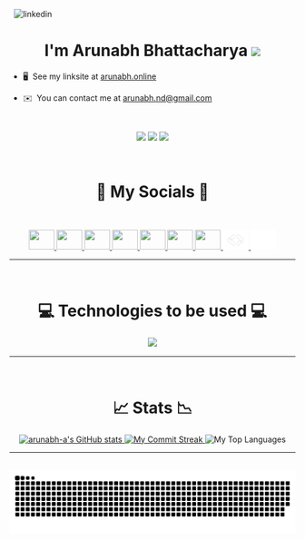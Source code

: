 <!-- <a href="https://git.io/typing-svg"><img src="https://readme-typing-svg.demolab.com?font=Concert+One&size=50&duration=3000&pause=1000&color=82AAFF&center=true&multiline=true&repeat=false&random=true&width=1000&height=60&lines=Hello+There!" alt="Typing SVG" /></a> -->
 &nbsp;
<img src="https://media.licdn.com/dms/image/D4D16AQHVJrfE6TC_Ww/profile-displaybackgroundimage-shrink_350_1400/0/1678533252622?e=1717027200&v=beta&t=NrIh0opQyI96lQuaK-kj3pcJEeb_vcsEHUI6NHI30gY" alt="linkedin" />

<h1 align="center"> I'm Arunabh Bhattacharya <img src="https://user-images.githubusercontent.com/18350557/176309783-0785949b-9127-417c-8b55-ab5a4333674e.gif" /></h1>


* 🖥️  See my linksite at [arunabh.online](http://arunabh.online)
  
* ✉️  You can contact me at [arunabh.nd@gmail.com](mailto:arunabh.nd@gmail.com)

&nbsp;

<p align="center">
<a href="https://www.github.com/arunabh-a" target="_blank" rel="noreferrer"><img src="https://img.shields.io/github/followers/arunabh-a?logo=github&style=for-the-badge&color=3382ed&labelColor=171717" /></a>
<a href="https://www.x.com/arunabh_exe" target="_blank" rel="noreferrer"><img
src="https://img.shields.io/twitter/follow/arunabh_exe?logo=twitter&style=for-the-badge&color=3382ed&labelColor=171717"
/></a>
<a href="https://www.twitch.tv/palpsyy" target="_blank" rel="noreferrer"><img
src="https://img.shields.io/twitch/status/palpsyy?logo=twitchsx&style=for-the-badge&color=3382ed&labelColor=171717&label=TWITCH+STATUS" /></a>
</p>
&nbsp;


<h1 align="center"> 🔗 My Socials 🔗 </h1>
&nbsp;


<p align="center"> 
  
<a href="https://www.codepen.io/arunabh-a" target="_blank" rel="noreferrer"> 
  <picture> 
    <source media="(prefers-color-scheme: dark)" srcset="https://raw.githubusercontent.com/danielcranney/readme-generator/main/public/icons/socials/codepen-dark.svg" /> 
    <source media="(prefers-color-scheme: light)" srcset="https://raw.githubusercontent.com/danielcranney/readme-generator/main/public/icons/socials/codepen.svg" /> 
    <img src="https://raw.githubusercontent.com/danielcranney/readme-generator/main/public/icons/socials/codepen.svg" width="45" height="35" /> 
  </picture> 
</a> 

<a href="https://www.dev.to/arunabh" target="_blank" rel="noreferrer"> 
  <picture> 
    <source media="(prefers-color-scheme: dark)" srcset="https://raw.githubusercontent.com/danielcranney/readme-generator/main/public/icons/socials/devdotto-dark.svg" /> 
    <source media="(prefers-color-scheme: light)" srcset="https://raw.githubusercontent.com/danielcranney/readme-generator/main/public/icons/socials/devdotto.svg" /> 
    <img src="https://raw.githubusercontent.com/danielcranney/readme-generator/main/public/icons/socials/devdotto.svg" width="45" height="35" /> 
  </picture> 
</a> 

<a href="https://discord.com/users/809714813562257418" target="_blank" rel="noreferrer"> 
  <picture> 
    <source media="(prefers-color-scheme: dark)" srcset="https://github.com/arunabh-a/arunabh-a/blob/main/icons/discord-fill.svg" /> 
    <source media="(prefers-color-scheme: light)" srcset="https://raw.githubusercontent.com/danielcranney/readme-generator/main/public/icons/socials/discord.svg" /> 
    <img src="https://github.com/danielcranney/profileme-dev/blob/main/public/icons/socials/discord.svg" width="45" height="35" /> 
  </picture> 
</a> 
  
<a href="http://www.instagram.com/_arunabh.02" target="_blank" rel="noreferrer"> 
  <picture> 
    <source media="(prefers-color-scheme: dark)" srcset="https://github.com/arunabh-a/arunabh-a/blob/main/icons/instagram-line.svg" /> 
    <source media="(prefers-color-scheme: light)" srcset="https://raw.githubusercontent.com/danielcranney/readme-generator/main/public/icons/socials/instagram.svg" /> 
    <img src="https://raw.githubusercontent.com/danielcranney/readme-generator/main/public/icons/socials/instagram.svg" width="45" height="35" /> 
  </picture> 
</a> 

<a href="https://www.linkedin.com/in/arunabhaa" target="_blank" rel="noreferrer"> 
  <picture> 
    <source media="(prefers-color-scheme: dark)" srcset="https://raw.githubusercontent.com/danielcranney/readme-generator/main/public/icons/socials/linkedin-dark.svg" /> 
    <source media="(prefers-color-scheme: light)" srcset="https://raw.githubusercontent.com/danielcranney/readme-generator/main/public/icons/socials/linkedin.svg" /> 
    <img src="https://raw.githubusercontent.com/danielcranney/readme-generator/main/public/icons/socials/linkedin.svg" width="45" height="35" /> 
  </picture> 
</a> 
    
<a href="https://www.stackoverflow.com/users/19496359" target="_blank" rel="noreferrer"> 
  <picture> 
    <source media="(prefers-color-scheme: dark)" srcset="https://github.com/arunabh-a/arunabh-a/blob/main/icons/stack-overflow-fill.svg" /> 
    <source media="(prefers-color-scheme: light)" srcset="https://raw.githubusercontent.com/danielcranney/readme-generator/main/public/icons/socials/stackoverflow.svg" /> 
    <img src="https://raw.githubusercontent.com/danielcranney/readme-generator/main/public/icons/socials/stackoverflow.svg" width="45" height="35" /> 
  </picture> 
</a> 
    
<a href="https://www.x.com/arunabh_exe" target="_blank" rel="noreferrer"> 
  <picture> 
    <source media="(prefers-color-scheme: dark)" srcset="https://raw.githubusercontent.com/danielcranney/readme-generator/main/public/icons/socials/twitter-dark.svg" /> 
    <source media="(prefers-color-scheme: light)" srcset="https://raw.githubusercontent.com/danielcranney/readme-generator/main/public/icons/socials/twitter.svg" /> 
    <img src="https://raw.githubusercontent.com/danielcranney/readme-generator/main/public/icons/socials/twitter.svg" width="45" height="35" /> 
  </picture> 
</a>
    
<a href="https://arunabh.page.link/googledeveloper" target="blank">
  <img src="https://github.com/arunabh-a/arunabh-a/blob/main/icons/gdev.png" alt="gdev" height="35" width="45" />
</a>

<a href="https://leetcode.com/arunabh-a" target="blank">
  <img src="https://github.com/arunabh-a/arunabh-a/blob/main/icons/leetcode.svg" alt="arunabh-a" height="35" width="45" />
</a>

</p>

<hr/>
&nbsp;

<h1 align="center"> 💻 Technologies to be used 💻 </h1>

<p align="center">
  <img src="https://skillicons.dev/icons?i=ae,androidstudio,aws,bash,blender,bootstrap,c,cloudflare,css,dart,debian,figma,firebase,flask,flutter,gcp,git,github,html,ai,java,js,linux,mysql,nodejs,npm,opencv,ps,php,pr,py,react,tailwind,tensorflow,threejs,vercel,visualstudio,vite,vscode,vim&perline=20" />
</p>

<hr/>
&nbsp;

<h1 align="center"> 📈 Stats 📉 </h1>
<p align="center" width="100">
<a  align="center" href="http://www.github.com/arunabh-a">
  <img src="https://github-readme-stats.vercel.app/api?username=arunabh-a&theme=blue_navy&show_icons=true&hide_border=true&line_height=30&custom_title=My%20Stats&count_private=true&include_all_commits=true&hide=stars,&text_color=ffffff&rank_icon=github" alt="arunabh-a's GitHub stats" />
  <img src="https://github-readme-streak-stats.herokuapp.com/?user=arunabh-a&theme=blue_navy&hide_border=true&text_color=ffffff&date_format=j%20M%5B%20Y%5D" alt="My Commit Streak" />
  
</a>
<img src="https://github-readme-stats.vercel.app/api/top-langs/?username=arunabh-a&theme=blue_navy&show_icons=true&hide_border=true&text_color=ffffff&card-width=460&layout=donut-vertical" alt="My Top Languages" />
</p> 

<hr/>
&nbsp;


<div align="center">
 <img src="https://raw.githubusercontent.com/arunabh-a/arunabh-a/output/github-contribution-grid-snake.svg" alt="Snake animation" />
</div>
